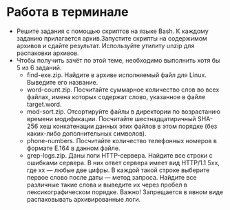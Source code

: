 # Работа в терминале

 * Решите задания с помощью скриптов на языке Bash. К каждому заданию прилагается архив.Запустите скрипты на содержимом архивов и сдайте результат. Используйте утилиту unzip для распаковки архивов.
 * Чтобы получить зачёт по этой теме, необходимо выполнить хотя бы 5 из 6 заданий.
    * find-exe.zip. Найдите в архиве исполняемый файл для Linux. Выведите его название.
    * word-count.zip. Посчитайте суммарное количество слов во всех файлах, имена которых содержат слово, указанное в файле target.word.
    * mod-sort.zip. Отсортируйте файлы в директории по возрастанию времени модификации. Посчитайте шестнадцатиричный SHA-256 хеш конкатенации данных этих файлов в этом порядке (без каких-либо дополнительных символов).
    * phone-numbers. Посчитайте количество телефонных номеров в формате E.164 в данном файле.
    * grep-logs.zip. Даны логи HTTP-сервера. Найдите все строки с ошибками сервера. В них ответ сервера имеет вид HTTP/1.1 5xx, где xx — любые две цифры. В каждой такой строке выберите первое слово после даты — метод запроса. Найдите все различные такие слова и выведите их через пробел в лексикографическом порядке. Важно! Запрещается в явном виде распаковывать архивированные логи.
    
